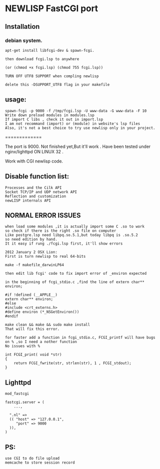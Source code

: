 NEWLISP FastCGI port
=============

Installation
-----------

###	debian system.

	apt-get install libfcgi-dev & spawn-fcgi.
		
	then download fcgi.lsp to anywhere
	
	(or (chmod +x fcgi.lsp) (chmod 755 fcgi.lsp))
	
	TURN OFF UTF8 SUPPORT when compling newlisp

	delete this -DSUPPORT_UTF8 flag in your makefile

usage:
-----

	spawn-fcgi -p 9000 -f /tmp/fcgi.lsp -U www-data -G www-data -F 10
	Write down preload modules in modules.lsp
	If import C libs , check it out in import.lsp
	I am not recommand (import) or (module) in website's lsp files
	Also, it's not a best choice to try use newlisp only in your project.

=============

The port is 9000. 
Not finished yet,But it'll work .
Have been tested under nginx/lighttpd ON LINUX 32 .

Work with CGI newlisp code.

Disable function list:
-----

	Processes and the Cilk API
	Socket TCP/IP and UDP network API 
	Reflection and customization 
	newLISP internals API

NORMAL ERROR ISSUES
-----
	when load some modules ,it is actually import some C .so to work
	so check if there is the right .so file on computer
	Like postgre.lsp need libpq.so.5.1,but today libpq is .so.5.2 
	so need edition by hand.
	It it easy if rung ./fcgi.lsp first, it'll show errors 

	2012 January 2 OSX Lion:
	First is turn newlisp to real 64-bits 

	make -f makefile_darwinLP64
	
	then edit lib fcgi' code to fix import error of _environ expected
	
	in the beginning of fcgi_stdio.c ,find the line of extern char** environ; 

	#if !defined (__APPLE__)
    extern char** environ;
	#else
	#include <crt_externs.h>
	#define environ (*_NSGetEnviron())
	#endif
	
	make clean && make && sudo make install 
	That will fix this error.
	
	for faster add a function in fcgi_stdio.c, FCGI_printf will have bugs on % ,so I need a nother function
	No issues with %

	int FCGI_print( void *str)
	{
    	return FCGI_fwrite(str, strlen(str), 1 , FCGI_stdout);
	}


	
Lighttpd
-----
	mod_fastcgi

	fastcgi.server = (
		...,
 
	  ".nl" =>
	  (( "host" => "127.0.0.1",
	     "port" => 9000
	  )), 
	)

PS:
-----
	use CGI to do file upload
	memcache to store session record


